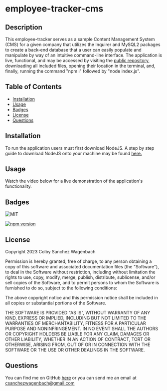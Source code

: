 # employee-tracker-cms

## Description
This employee-tracker serves as a sample Content Management System (CMS) for a given company that utilizes the Inquirer and MySQL2 packages to create a back-end database that a user can easily populate and manipulate by way of an intuitive command-line interface. The application is live, functional, and may be accessed by visiting the [public repository](https://github.com/csanchezwagenbach/employee-tracker-cms), downloading all included files, opening their location in the terminal, and, finally, running the command "npm i" followed by "node index.js".
  
## Table of Contents
- [Installation](#installation)
- [Usage](#usage)
- [Badges](#badges)
- [License](#license)
- [Questions](#questions)

## Installation
To run the application users must first download NodeJS. A step by step guide to download NodeJS onto your machine may be found [here.](https://coding-boot-camp.github.io/full-stack/nodejs/how-to-install-nodejs)

## Usage
Watch the video below for a live demonstration of the application's functionality. 
  
## Badges
![MIT](https://img.shields.io/badge/License-MIT-yellow.svg)

[![npm version](https://badge.fury.io/js/console.table.svg)](https://badge.fury.io/js/console.table)

## License
  
Copyright 2023 Colby Sanchez Wagenbach

Permission is hereby granted, free of charge, to any person obtaining a copy of this software and associated documentation files (the "Software"), to deal in the Software without restriction, including without limitation the rights to use, copy, modify, merge, publish, distribute, sublicense, and/or sell copies of the Software, and to permit persons to whom the Software is furnished to do so, subject to the following conditions:

The above copyright notice and this permission notice shall be included in all copies or substantial portions of the Software.

THE SOFTWARE IS PROVIDED "AS IS", WITHOUT WARRANTY OF ANY KIND, EXPRESS OR IMPLIED, INCLUDING BUT NOT LIMITED TO THE WARRANTIES OF MERCHANTABILITY, FITNESS FOR A PARTICULAR PURPOSE AND NONINFRINGEMENT. IN NO EVENT SHALL THE AUTHORS OR COPYRIGHT HOLDERS BE LIABLE FOR ANY CLAIM, DAMAGES OR OTHER LIABILITY, WHETHER IN AN ACTION OF CONTRACT, TORT OR OTHERWISE, ARISING FROM, OUT OF OR IN CONNECTION WITH THE SOFTWARE OR THE USE OR OTHER DEALINGS IN THE SOFTWARE.
    
## Questions
You can find me on GitHub [here](https://github.com/csanchezwagenbach) or you can send me an email at csanchezwagenbach@gmail.com
  